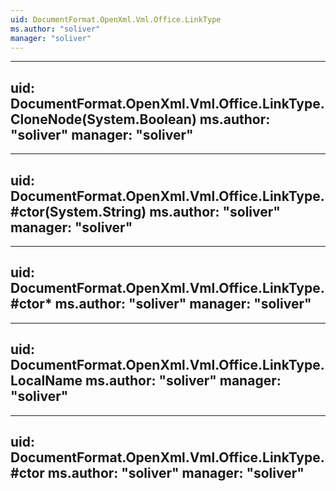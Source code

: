 ```yaml
---
uid: DocumentFormat.OpenXml.Vml.Office.LinkType
ms.author: "soliver"
manager: "soliver"
---
```


---
uid: DocumentFormat.OpenXml.Vml.Office.LinkType.CloneNode(System.Boolean)
ms.author: "soliver"
manager: "soliver"
---

---
uid: DocumentFormat.OpenXml.Vml.Office.LinkType.#ctor(System.String)
ms.author: "soliver"
manager: "soliver"
---

---
uid: DocumentFormat.OpenXml.Vml.Office.LinkType.#ctor*
ms.author: "soliver"
manager: "soliver"
---

---
uid: DocumentFormat.OpenXml.Vml.Office.LinkType.LocalName
ms.author: "soliver"
manager: "soliver"
---

---
uid: DocumentFormat.OpenXml.Vml.Office.LinkType.#ctor
ms.author: "soliver"
manager: "soliver"
---
